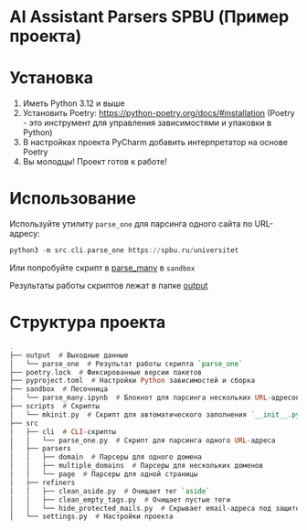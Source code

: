 # AI Assistant Parsers SPBU (Пример проекта)

# Установка

1. Иметь Python 3.12 и выше
2. Установить Poetry: https://python-poetry.org/docs/#installation (Poetry - это инструмент для управления зависимостями и упаковки в Python)
3. В настройках проекта PyCharm добавить интерпретатор на основе Poetry
4. Вы молодцы! Проект готов к работе!

# Использование

Используйте утилиту `parse_one` для парсинга одного сайта по URL-адресу:
```haskell
python3 -m src.cli.parse_one https://spbu.ru/universitet
```
Или попробуйте скрипт в [parse_many](sandbox/parse_many.ipynb) в `sandbox`

Результаты работы скриптов лежат в папке [output](output)

# Структура проекта

```haskell
.
├── output  # Выходные данные
│   └── parse_one  # Результат работы скрипта `parse_one`
├── poetry.lock  # Фиксированные версии пакетов
├── pyproject.toml  # Настройки Python зависимостей и сборка
├── sandbox  # Песочница
│   └── parse_many.ipynb  # Блокнот для парсинга нескольких URL-адресов
├── scripts  # Скрипты
│   └── mkinit.py  # Скрипт для автоматического заполнения `__init__.py` файлов
├── src
│   ├── cli  # CLI-скрипты
│   │   └── parse_one.py  # Скрипт для парсинга одного URL-адреса
│   ├── parsers
│   │   ├── domain  # Парсеры для одного домена
│   │   ├── multiple_domains  # Парсеры для нескольких доменов
│   │   └── page  # Парсеры для одной страницы
│   ├── refiners
│   │   ├── clean_aside.py  # Очищает тег `aside`
│   │   ├── clean_empty_tags.py  # Очищает пустые теги
│   │   └── hide_protected_mails.py  # Скрывает email-адреса под защитой
│   └── settings.py  # Настройки проекта
```
